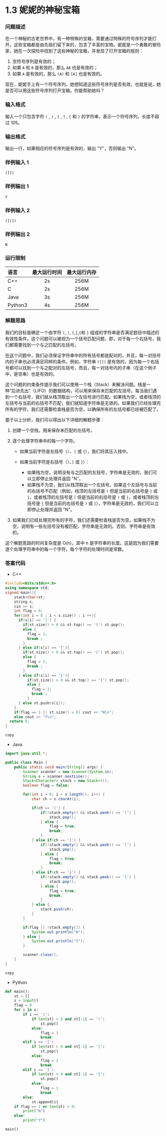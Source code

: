 # 1.3 妮妮的神秘宝箱

### 问题描述

在一个神秘的古老世界中，有一种特殊的宝箱，需要通过特殊的符号序列才能打开。这些宝箱都是由先祖们留下来的，包含了丰富的宝物。妮妮是一个勇敢的冒险家，她在一次探险中找到了这些神秘的宝箱，并发现了打开宝箱的规则：

1. 空符号序列是有效的；
2. 如果 `A` 和 `B` 是有效的，那么 `AB` 也是有效的；
3. 如果 `A` 是有效的，那么 `(A)` 和 `[A]` 也是有效的。

现在，妮妮手上有一个符号序列，她想知道这些符号序列是否有效，也就是说，她是否可以用这些符号序列打开宝箱。你能帮助她吗？

### 输入格式

输入一个只包含字符 `(` , `)` , `[` , `]` , `{` 和 `}` 的字符串，表示一个符号序列，长度不超过 105。

### 输出格式

输出一行，如果相应的符号序列是有效的，输出 "Y"，否则输出 "N"。

### 样例输入 1

```text
([])
```

### 样例输出 1

```text
Y
```

### 样例输入 2

```text
([(])
```

### 样例输出 2

```text
N
```

### 运行限制

| 语言      | 最大运行时间 | 最大运行内存 |
| :------ | :----: | :----: |
| C++     |   2s   |  256M  |
| C       |   2s   |  256M  |
| Java    |   3s   |  256M  |
| Python3 |   4s   |  256M  |

### 解题思路

我们的目标是确定一个由字符 `(`, `)`, `[`,`]`,`{`和 `}` 组成的字符串是否满足题目中描述的有效性条件。这个问题可以被视为一个括号匹配问题，即，对于每一个右括号，我们都需要找到一个与之匹配的左括号。

在这个问题中，我们必须保证字符串中的所有括号都是配对的，并且，每一对括号内的子串也必须满足同样的条件。例如，字符串 `([])` 是有效的，因为每一个右括号都可以找到一个与之配对的左括号，而且，每一对括号内的子串（在这个例子中，是空串）也是有效的。

这个问题的约束条件提示我们可以使用一个栈（Stack）来解决问题。栈是一种“后进先出”（LIFO）的数据结构，可以用来保存未匹配的左括号。每当我们遇到一个右括号，我们就从栈顶取出一个左括号进行匹配。如果栈为空，或者栈顶的左括号与当前的右括号不匹配，我们就知道字符串是无效的。如果我们已经处理完所有的字符，我们还需要检查栈是否为空，以确保所有的左括号都已经被匹配了。

基于以上分析，我们可以得出以下详细的解题步骤：

1. 创建一个空栈，用来保存未匹配的左括号。

2. 逐个处理字符串中的每一个字符。

   * 如果当前字符是左括号（`(`、`[` 或 `{`），我们将其压入栈中。

   * 如果当前字符是右括号（`)`、`]` 或 `}`）：

     * 如果栈为空，说明没有与之匹配的左括号，字符串是无效的，我们可以立即停止处理并返回 "N"。
     * 如果栈不为空，我们从栈顶取出一个左括号。如果这个左括号与当前的右括号不匹配（例如，栈顶的左括号是 `(` 但是当前的右括号是 `]` 或 `}`，或者栈顶的左括号是 `[` 但是当前的右括号是 `)` 或 `}`，或者栈顶的左括号是 `{` 但是当前的右括号是 `)` 或 `]`），字符串是无效的，我们可以立即停止处理并返回 "N"。

3. 如果我们已经处理完所有的字符，我们还需要检查栈是否为空。如果栈不为空，说明有一些左括号没有被匹配，字符串是无效的。否则，字符串是有效的。

这个解题思路的时间复杂度是 O(n)，其中 n 是字符串的长度。这是因为我们需要逐个处理字符串中的每一个字符，每个字符的处理时间是常数。

### 答案代码

* C++

```cpp
#include<bits/stdc++.h>
using namespace std;
signed main(){
    stack<char>st;
    string s;
    cin >> s;
    int flag = 0;
    for(int i = 0 ; i < s.size() ; i ++){
      if(s[i] == ')') {
        if(st.size() > 0 && st.top() == '(') st.pop();
        else {
          flag = 1; 
          break ;
        }
      } else if(s[i] == ']'){
        if(st.size() > 0 && st.top() == '[') st.pop();
        else {
          flag = 1; 
          break ;
        }
      } else if(s[i] == '}'){
          if(st.size() > 0 && st.top() == '{') st.pop();
          else {
            flag = 1; 
            break ;
          }
      } else st.push(s[i]);
    }
    if(flag == 1 || st.size() > 0) cout << "N\n";
    else cout << "Y\n";
  return 0;
}

copy
```

* Java

```java
import java.util.*;

public class Main {
    public static void main(String[] args) {
        Scanner scanner = new Scanner(System.in);
        String s = scanner.nextLine();
        Stack<Character> stack = new Stack<>();
        boolean flag = false;

        for(int i = 0; i < s.length(); i++) {
            char ch = s.charAt(i);

            if(ch == ')') {
                if(!stack.empty() && stack.peek() == '(') {
                    stack.pop();
                } else {
                    flag = true;
                    break;
                }
            } else if(ch == ']') {
                if(!stack.empty() && stack.peek() == '[') {
                    stack.pop();
                } else {
                    flag = true;
                    break;
                }
            } else if(ch == '}') {
                if(!stack.empty() && stack.peek() == '{') {
                    stack.pop();
                } else {
                    flag = true;
                    break;
                }
            } else {
                stack.push(ch);
            }
        }

        if(flag || !stack.empty()) {
            System.out.println("N");
        } else {
            System.out.println("Y");
        }

        scanner.close();
    }
}

copy
```

* Python

```python
def main():
    st = []
    s = input()
    flag = 0
    for i in s:
        if i == ')':
            if len(st) > 0 and st[-1] == '(':
                st.pop()
            else:
                flag = 1
                break
        elif i == ']':
            if len(st) > 0 and st[-1] == '[':
                st.pop()
            else:
                flag = 1
                break
        elif i == '}':
            if len(st) > 0 and st[-1] == '{':
                st.pop()
            else:
                flag = 1
                break
        else:
            st.append(i)
    if flag == 1 or len(st) > 0:
        print("N")
    else:
        print("Y")

main()
```